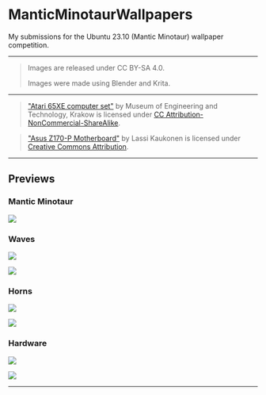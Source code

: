 # ManticMinotaurWallpapers

My submissions for the Ubuntu 23.10 (Mantic Minotaur) wallpaper competition.

---

>Images are released under CC BY-SA 4.0.
>
>Images were made using Blender and Krita.

---

>["Atari 65XE computer set"](https://skfb.ly/ouAZ7) by Museum of Engineering and Technology, Krakow is licensed under [CC Attribution-NonCommercial-ShareAlike](http://creativecommons.org/licenses/by-nc-sa/4.0/).

>["Asus Z170-P Motherboard"](https://skfb.ly/oqYwJ) by Lassi Kaukonen is licensed under [Creative Commons Attribution](http://creativecommons.org/licenses/by/4.0/).

---

## Previews

### Mantic Minotaur

![](Previews/mantic-minotaur-variants.png)

### Waves

![](Previews/waves-variants.png)

![](Previews/waves-ubuntu-variants.png)

### Horns

![](Previews/horns-variants.png)

![](Previews/horns-mantic-variants.png)

### Hardware

![](Previews/65xe-variants.png)

![](Previews/mother-board-variants.png)

---
